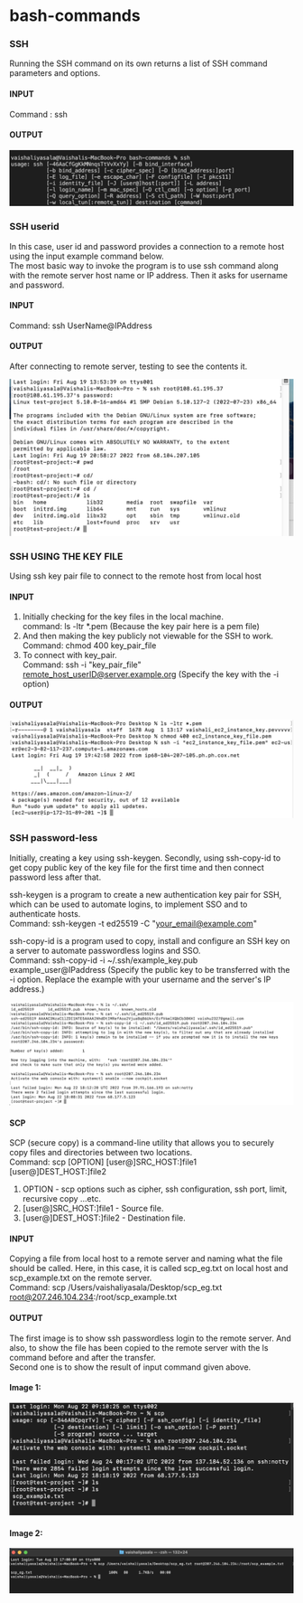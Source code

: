 # bash-commands

### SSH 
Running the SSH command on its own returns a list of SSH command parameters and options. 

#### INPUT 
Command : ssh
#### OUTPUT
![Alt text](/ssh/ssh.png)

### SSH userid 
In this case, user id and password provides a connection to a remote host using the input example command below. <br> The most basic way to invoke the program is to use ssh command along with the remote server host name or IP address. Then it asks for username and password.

#### INPUT
Command: ssh UserName@IPAddress

#### OUTPUT
After connecting to remote server, testing to see the contents it. 

![Alt text](/ssh/ssh_userID_password.png)

### SSH USING THE KEY FILE 
Using ssh key pair file to connect to the remote host from local host

#### INPUT
1. Initially checking for the key files in the local machine. 
<br> command: ls -ltr *.pem (Because the key pair here is a pem file) <br> 
2. And then making the key publicly not viewable for the SSH to work. <br> Command: chmod 400 key_pair_file <br>
3. To connect with key_pair. <br> Command: ssh -i "key_pair_file" remote_host_userID@server.example.org (Specify the key with the -i option)

#### OUTPUT
![Alt text](/ssh/ssh_key.png)

### SSH password-less 
Initially, creating a key using ssh-keygen. Secondly, using ssh-copy-id to get copy public key of the key file for the first time and then connect password less after that. <br> 

ssh-keygen is a program to create a new authentication key pair for SSH, which can be used to automate logins, to implement SSO and to authenticate hosts. <br> Command: ssh-keygen -t ed25519 -C "your_email@example.com" <br> 

ssh-copy-id is a program used to copy, install and configure an SSH key on a server to automate passwordless logins and SSO. <br> Command: ssh-copy-id -i ~/.ssh/example_key.pub example_user@IPaddress (Specify the public key to be transferred with the -i option. Replace the example with your username and the server's IP address.)

 ![Alt text](/ssh/ssh_password_less.png)

#### SCP
SCP (secure copy) is a command-line utility that allows you to securely copy files and directories between two locations. <br>
Command: scp [OPTION] [user@]SRC_HOST:]file1 [user@]DEST_HOST:]file2 <br>
1. OPTION - scp options such as cipher, ssh configuration, ssh port, limit, recursive copy …etc. <br>
2. [user@]SRC_HOST:]file1 - Source file. <br>
3. [user@]DEST_HOST:]file2 - Destination file. <br>

#### INPUT
Copying a file from local host to a remote server and naming what the file should be called. Here, in this case, it is called scp_eg.txt on local host and scp_example.txt on the remote server.  <br> Command: scp /Users/vaishaliyasala/Desktop/scp_eg.txt root@207.246.104.234:/root/scp_example.txt 

#### OUTPUT
The first image is to show ssh passwordless login to the remote server. And also, to show the file has been copied to the remote server with the ls command before and after the transfer. <br> Second one is to show the result of input command given above.

#### Image 1:
![Alt text](scp/scp_login.png)

#### Image 2:
![Alt text](scp/scp_local_to_remote.png)

